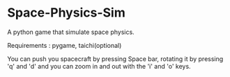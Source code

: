 # Space-Physics-Sim
A python game that simulate space physics.

Requirements : pygame, taichi(optional)

You can push you spacecraft by pressing Space bar, rotating it by pressing 'q' and 'd' and you can zoom in and out with the 'i' and 'o' keys.
